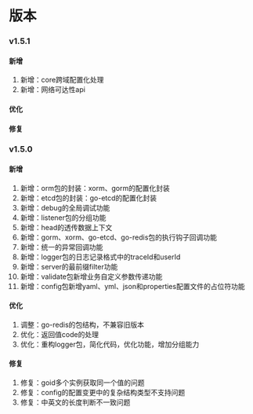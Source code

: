 # 版本

### v1.5.1
#### 新增
1. 新增：core跨域配置化处理
2. 新增：网络可达性api
#### 优化
#### 修复

### v1.5.0
#### 新增
1. 新增：orm包的封装：xorm、gorm的配置化封装
2. 新增：etcd包的封装：go-etcd的配置化封装
3. 新增：debug的全局调试功能
3. 新增：listener包的分组功能
4. 新增：head的透传数据上下文
5. 新增：gorm、xorm、go-etcd、go-redis包的执行钩子回调功能
6. 新增：统一的异常回调功能
7. 新增：logger包的日志记录格式中的traceId和userId
8. 新增：server的最前缀filter功能 
9. 新增：validate包新增业务自定义参数传递功能
10. 新增：config包新增yaml、yml、json和properties配置文件的占位符功能
#### 优化
1. 调整：go-redis的包结构，不兼容旧版本
2. 优化：返回值code的处理
3. 优化：重构logger包，简化代码，优化功能，增加分组能力
#### 修复
1. 修复：goid多个实例获取同一个值的问题
2. 修复：config的配置变更中的复杂结构类型不支持问题
3. 修复：中英文的长度判断不一致问题
